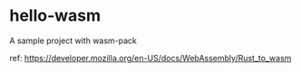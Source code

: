 # hello-wasm

A sample project with wasm-pack

ref: https://developer.mozilla.org/en-US/docs/WebAssembly/Rust_to_wasm
